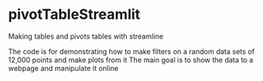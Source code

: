 # pivotTableStreamlit
Making tables and pivots tables with streamline

The code is for demonstrating how to make filters on a random data sets of 12,000 points and make plots from it
The main goal is to show the data to a webpage and manipulate it online

